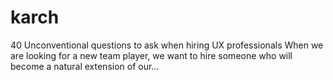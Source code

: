 # karch
 40 Unconventional questions to ask when hiring UX professionals When we are looking for a new team player, we want to hire someone who will become a natural extension of our…
